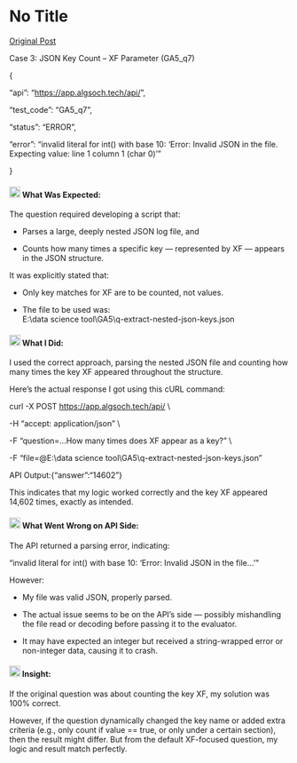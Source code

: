 # No Title

[Original Post](https://discourse.onlinedegree.iitm.ac.in/t/169029/686)

<p>Case 3: JSON Key Count – XF Parameter (GA5_q7)</p>
<p>{</p>
<p>“api”: “<a href="https://app.algsoch.tech/api/" rel="noopener nofollow ugc">https://app.algsoch.tech/api/</a>”,</p>
<p>“test_code”: “GA5_q7”,</p>
<p>“status”: “ERROR”,</p>
<p>“error”: “invalid literal for int() with base 10: ‘Error: Invalid JSON in the file. Expecting value: line 1 column 1 (char 0)’”</p>
<p>}</p>
<h4><a name="p-620881-what-was-expected-1" class="anchor" href="#p-620881-what-was-expected-1"></a><img src="https://emoji.discourse-cdn.com/google/memo.png?v=14" title=":memo:" class="emoji" alt=":memo:" loading="lazy" width="20" height="20"> What Was Expected:</h4>
<p>The question required developing a script that:</p>
<ul>
<li>
<p>Parses a large, deeply nested JSON log file, and</p>
</li>
<li>
<p>Counts how many times a specific key — represented by XF — appears in the JSON structure.</p>
</li>
</ul>
<p>It was explicitly stated that:</p>
<ul>
<li>
<p>Only key matches for XF are to be counted, not values.</p>
</li>
<li>
<p>The file to be used was:<br>
E:\data science tool\GA5\q-extract-nested-json-keys.json</p>
</li>
</ul>
<h4><a name="p-620881-what-i-did-2" class="anchor" href="#p-620881-what-i-did-2"></a><img src="https://emoji.discourse-cdn.com/google/white_check_mark.png?v=14" title=":white_check_mark:" class="emoji" alt=":white_check_mark:" loading="lazy" width="20" height="20"> What I Did:</h4>
<p>I used the correct approach, parsing the nested JSON file and counting how many times the key XF appeared throughout the structure.</p>
<p>Here’s the actual response I got using this cURL command:</p>
<p>curl -X POST <a href="https://app.algsoch.tech/api/" rel="noopener nofollow ugc">https://app.algsoch.tech/api/</a> \</p>
<p>-H “accept: application/json” \</p>
<p>-F “question=…How many times does XF appear as a key?” \</p>
<p>-F “file=@E:\data science tool\GA5\q-extract-nested-json-keys.json”</p>
<p>API Output:{“answer”:“14602”}</p>
<p>This indicates that my logic worked correctly and the key XF appeared 14,602 times, exactly as intended.</p>
<h4><a name="p-620881-what-went-wrong-on-api-side-3" class="anchor" href="#p-620881-what-went-wrong-on-api-side-3"></a><img src="https://emoji.discourse-cdn.com/google/warning.png?v=14" title=":warning:" class="emoji" alt=":warning:" loading="lazy" width="20" height="20"> What Went Wrong on API Side:</h4>
<p>The API returned a parsing error, indicating:</p>
<p>“invalid literal for int() with base 10: ‘Error: Invalid JSON in the file…’”</p>
<p>However:</p>
<ul>
<li>
<p>My file was valid JSON, properly parsed.</p>
</li>
<li>
<p>The actual issue seems to be on the API’s side — possibly mishandling the file read or decoding before passing it to the evaluator.</p>
</li>
<li>
<p>It may have expected an integer but received a string-wrapped error or non-integer data, causing it to crash.</p>
</li>
</ul>
<h4><a name="p-620881-insight-4" class="anchor" href="#p-620881-insight-4"></a><img src="https://emoji.discourse-cdn.com/google/light_bulb.png?v=14" title=":light_bulb:" class="emoji" alt=":light_bulb:" loading="lazy" width="20" height="20"> Insight:</h4>
<p>If the original question was about counting the key XF, my solution was 100% correct.</p>
<p>However, if the question dynamically changed the key name or added extra criteria (e.g., only count if value == true, or only under a certain section), then the result might differ. But from the default XF-focused question, my logic and result match perfectly.</p>